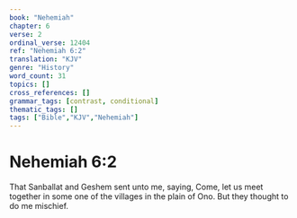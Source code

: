 ```yaml
---
book: "Nehemiah"
chapter: 6
verse: 2
ordinal_verse: 12404
ref: "Nehemiah 6:2"
translation: "KJV"
genre: "History"
word_count: 31
topics: []
cross_references: []
grammar_tags: [contrast, conditional]
thematic_tags: []
tags: ["Bible","KJV","Nehemiah"]
---
```


# Nehemiah 6:2

That Sanballat and Geshem sent unto me, saying, Come, let us meet together in some one of the villages in the plain of Ono. But they thought to do me mischief.
